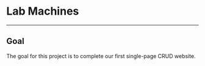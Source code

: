 
# Lab Machines 

---

## Goal

The goal for this project is to complete our first single-page CRUD website.

